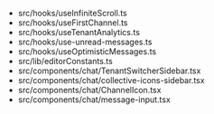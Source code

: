 - src/hooks/useInfiniteScroll.ts
- src/hooks/useFirstChannel.ts
- src/hooks/useTenantAnalytics.ts
- src/hooks/use-unread-messages.ts
- src/hooks/useOptimisticMessages.ts
- src/lib/editorConstants.ts
- src/components/chat/TenantSwitcherSidebar.tsx
- src/components/chat/collective-icons-sidebar.tsx
- src/components/chat/ChannelIcon.tsx
- src/components/chat/message-input.tsx
